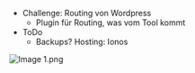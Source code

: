 - Challenge: Routing von Wordpress
   - Plugin für Routing, was vom Tool kommt
- ToDo
   - Backups? Hosting: Ionos

![Image 1.png](Image%201.png)

